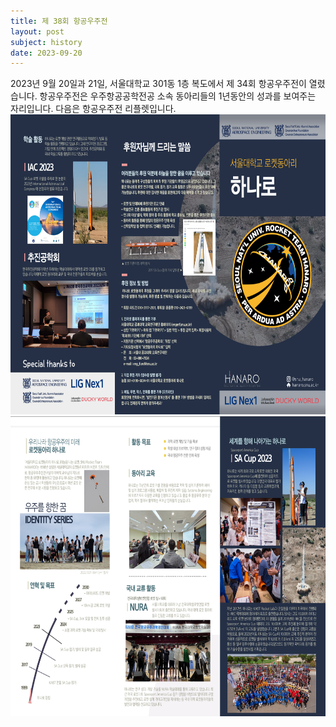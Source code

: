 ```yaml
---
title: 제 38회 항공우주전 
layout: post
subject: history
date: 2023-09-20
---
```

2023년 9월 20일과 21일, 서울대학교 301동 1층 복도에서 제 34회 항공우주전이 열렸습니다.
항공우주전은 우주항공공학전공 소속 동아리들의 1년동안의 성과를 보여주는 자리입니다.
다음은 항공우주전 리플렛입니다.<br/>
<img src="https://github.com/Hanaro2021/hanaro.github.io/blob/master/assets/leaflet1.PNG?raw=true" width="720" height="480"/><br/>
<img src="https://github.com/Hanaro2021/hanaro.github.io/blob/master/assets/leaflet2.PNG?raw=true" width="720" height="480"/><br/>

